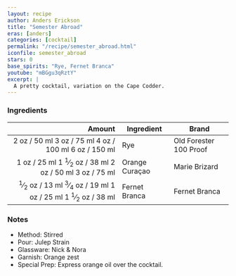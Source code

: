 ```yaml
---
layout: recipe
author: Anders Erickson
title: "Semester Abroad"
eras: [anders]
categories: [cocktail]
permalink: "/recipe/semester_abroad.html"
iconfile: semester_abroad
stars: 0
base_spirits: "Rye, Fernet Branca"
youtube: "mBGgu3qRztY"
excerpt: |
  A pretty cocktail, variation on the Cape Codder.
---
```


### Ingredients

| Amount | Ingredient     | Brand                  |
| -----: | -------------- | ---------------------- |
|   <span class="onex active">2 oz  / 50 ml</span> <span class="onehalfx">3 oz  / 75 ml</span> <span class="twox">4 oz  / 100 ml</span> <span class="threex">6 oz  / 150 ml</span>| Rye            | Old Forester 100 Proof |
|   <span class="onex active">1 oz  / 25 ml</span> <span class="onehalfx">1 <sup>1</sup>&frasl;<sub>2</sub> oz  / 38 ml</span> <span class="twox">2 oz  / 50 ml</span> <span class="threex">3 oz  / 75 ml</span>| Orange Curaçao | Marie Brizard          |
| <span class="onex active"> <sup>1</sup>&frasl;<sub>2</sub> oz  / 13 ml</span> <span class="onehalfx"> <sup>3</sup>&frasl;<sub>4</sub> oz  / 19 ml</span> <span class="twox">1 oz  / 25 ml</span> <span class="threex">1 <sup>1</sup>&frasl;<sub>2</sub> oz  / 38 ml</span>| Fernet Branca  | Fernet Branca          |

### Notes

- Method: Stirred
- Pour: Julep Strain
- Glassware: Nick & Nora
- Garnish: Orange zest
- Special Prep: Express orange oil over the cocktail.

    
<script type="application/ld+json">
{
  "": "https://schema.org",
  "": "Recipe",
  "author": "{{ page.author }}",
  "description": "{{ page.excerpt }}",
  "image": "{% for ingredient in site.data[page.iconfile].images.ingredient limit: 1 %}{{ ingredient.url }}{% endfor %}",
  "recipeIngredient": [
    "  2 oz Rye           ",
  "  1 oz Orange Curaçao",
  "0.5 oz Fernet Branca ",
],
  "name": "{{ page.title }}",
  "recipeInstructions": "
- Method: Stirred
- Pour: Julep Strain
- Glassware: Nick & Nora
- Garnish: Orange zest
- Special Prep: Express orange oil over the cocktail.
",
  "recipeYield": "1 cocktail",
}
</script>

    